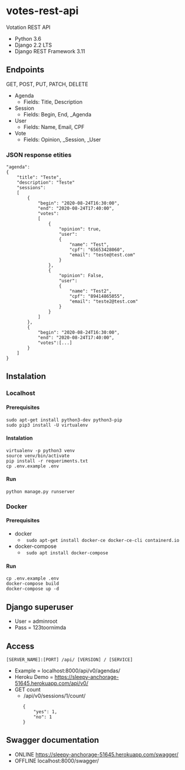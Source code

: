 # votes-rest-api
Votation REST API

- Python 3.6
- Django 2.2 LTS
- Django REST Framework 3.11

## Endpoints
GET, POST, PUT, PATCH, DELETE
- Agenda
    - Fields: Title, Description
- Session
    - Fields: Begin, End, _Agenda
- User
    - Fields: Name, Email, CPF
- Vote
    - Fields: Opinion, _Session, _User 

### JSON response etities
```
"agenda":
{
    "title": "Teste",
    "description": "Teste"
    "sessions":
    [
        {
            "begin": "2020-08-24T16:30:00",
            "end": "2020-08-24T17:40:00",
            "votes":
            [
                {
                    "opinion": true,
                    "user":
                    {
                        "name": "Test",
                        "cpf": "65653428060",
                        "email": "teste@test.com"
                    }
                },
                {
                    "opinion": False,
                    "user":
                    {
                        "name": "Test2",
                        "cpf": "89414865055",
                        "email": "teste2@test.com"
                    }
                }
            ]
        },
        {
            "begin": "2020-08-24T16:30:00",
            "end": "2020-08-24T17:40:00",
            "votes":[...]
        }
    ]
}
```

## Instalation

### Localhost

#### Prerequisites
```
sudo apt-get install python3-dev python3-pip
sudo pip3 install -U virtualenv
```
#### Instalation
```
virtualenv -p python3 venv
source venv/bin/activate
pip install -r requeriments.txt
cp .env.example .env
```
#### Run
```
python manage.py runserver
```


### Docker

#### Prerequisites
- docker
    - <code> sudo apt-get install docker-ce docker-ce-cli containerd.io </code>
- docker-compose
    - <code> sudo apt install docker-compose </code>

#### Run
```
cp .env.example .env
docker-compose build
docker-compose up -d
```


## Django superuser
- User = adminroot
- Pass = 123toornimda

## Access
```
[SERVER_NAME]:[PORT] /api/ [VERSION] / [SERVICE]
```
- Example = localhost:8000/api/v0/agendas/
- Heroku Demo = https://sleepy-anchorage-51645.herokuapp.com/api/v0/ 
- GET count
    - /api/v0/sessions/1/count/
     ``` 
        {
            "yes": 1,
            "no": 1
        }
    ``` 

## Swagger documentation 
- ONLINE https://sleepy-anchorage-51645.herokuapp.com/swagger/
- OFFLINE localhost:8000/swagger/
